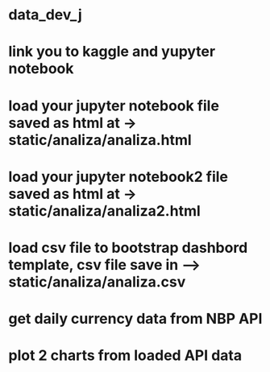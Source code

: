 # data_dev_j

# link you to kaggle and yupyter notebook

# load your jupyter notebook file saved as html at -> static/analiza/analiza.html
# load your jupyter notebook2 file saved as html at -> static/analiza/analiza2.html

# load csv file to bootstrap dashbord template, csv file save in --> static/analiza/analiza.csv 

# get daily currency data from NBP API
# plot 2 charts from loaded API data 
